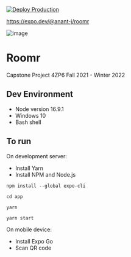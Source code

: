 [![Deploy Production](https://github.com/anant-j/Roomr/actions/workflows/deploy_production.yml/badge.svg?branch=main)](https://github.com/anant-j/Roomr/actions/workflows/deploy_production.yml)

https://expo.dev/@anant-j/roomr

![image](https://user-images.githubusercontent.com/28623347/150661461-7694d91b-2fc8-4f64-bd50-0c159fe80758.png)


# Roomr
Capstone Project 4ZP6 Fall 2021 - Winter 2022

## Dev Environment
- Node version 16.9.1
- Windows 10
- Bash shell
  
## To run
On development server:
- Install Yarn
- Install NPM and Node.js
 
```
npm install --global expo-cli
```

```
cd app
```

```
yarn
```

```
yarn start
```

On mobile device:
- Install Expo Go
- Scan QR code
